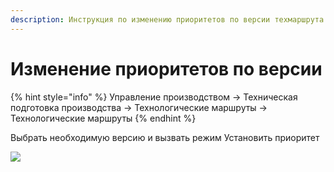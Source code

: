 ```yaml
---
description: Инструкция по изменению приоритетов по версии техмаршрута
---
```


# Изменение приоритетов по версии

{% hint style="info" %}
Управление производством → Техническая подготовка производства → Технологические маршруты → Технологические маршруты
{% endhint %}

Выбрать необходимую версию и вызвать режим Установить приоритет

![](<../../../../.gitbook/assets/image (762).png>)
